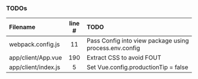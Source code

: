 ### TODOs
| Filename | line # | TODO
|:------|:------:|:------
| webpack.config.js | 11 | Pass Config into view package using process.env.config
| app/client/App.vue | 190 | Extract CSS to avoid FOUT
| app/client/index.js | 5 | Set Vue.config.productionTip = false

